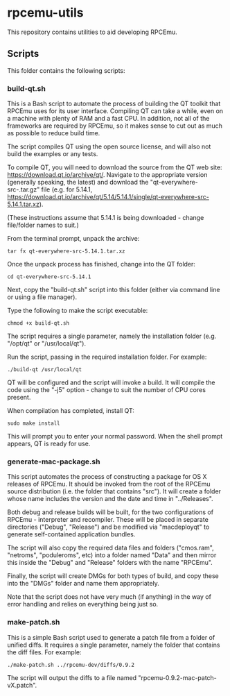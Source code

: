 # rpcemu-utils

This repository contains utilities to aid developing RPCEmu.

## Scripts

This folder contains the following scripts:

### build-qt.sh

This is a Bash script to automate the process of building the QT toolkit that RPCEmu uses for its user interface.  Compiling QT can take a while, even on a machine with plenty of RAM and a fast CPU.  In addition, not all of the frameworks are required by RPCEmu, so it makes sense to cut out as much as possible to reduce build time.

The script compiles QT using the open source license, and will also not build the examples or any tests.

To compile QT, you will need to download the source from the QT web site: https://download.qt.io/archive/qt/.  Navigate to the appropriate version (generally speaking, the latest) and download the "qt-everywhere-src-<version>.tar.gz" file (e.g. for 5.14.1, https://download.qt.io/archive/qt/5.14/5.14.1/single/qt-everywhere-src-5.14.1.tar.xz).

(These instructions assume that 5.14.1 is being downloaded - change file/folder names to suit.)

From the terminal prompt, unpack the archive:

    tar fx qt-everywhere-src-5.14.1.tar.xz
    
Once the unpack process has finished, change into the QT folder:

    cd qt-everywhere-src-5.14.1
    
Next, copy the "build-qt.sh" script into this folder (either via command line or using a file manager).

Type the following to make the script executable:

    chmod +x build-qt.sh
    
The script requires a single parameter, namely the installation folder (e.g. "/opt/qt" or "/usr/local/qt").
    
Run the script, passing in the required installation folder.  For example:

    ./build-qt /usr/local/qt
    
QT will be configured and the script will invoke a build.  It will compile the code using the "-j5" option - change to suit the number of CPU cores present.

When compilation has completed, install QT:

    sudo make install
    
This will prompt you to enter your normal password.  When the shell prompt appears, QT is ready for use.

### generate-mac-package.sh

This script automates the process of constructing a package for OS X releases of RPCEmu.  It should be invoked from the root of the RPCEmu source distribution (i.e. the folder that contains "src").  It will create a folder whose name includes the version and the date and time in "../Releases".

Both debug and release builds will be built, for the two configurations of RPCEmu - interpreter and recompiler.  These will be placed in separate directories ("Debug", "Release") and be modified via "macdeployqt" to generate self-contained application bundles.

The script will also copy the required data files and folders ("cmos.ram", "netroms", "poduleroms", etc) into a folder named "Data" and then mirror this inside the "Debug" and "Release" folders with the name "RPCEmu".

Finally, the script will create DMGs for both types of build, and copy these into the "DMGs" folder and name them appropriately.

Note that the script does not have very much (if anything) in the way of error handling and relies on everything being just so.

### make-patch.sh

This is a simple Bash script used to generate a patch file from a folder of unified diffs.  It requires a single parameter, namely the folder that contains the diff files.  For example:

    ./make-patch.sh ../rpcemu-dev/diffs/0.9.2
    
The script will output the diffs to a file named "rpcemu-0.9.2-mac-patch-vX.patch".

